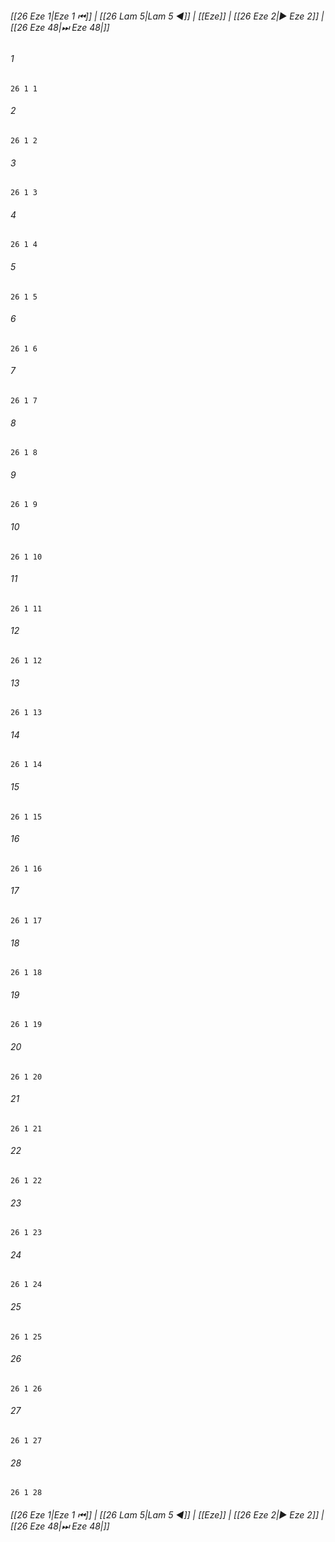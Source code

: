 
###### [[26 Eze 1|Eze 1 ⏮]] | [[26 Lam 5|Lam 5 ◀]] | [[Eze]] | [[26 Eze 2|▶ Eze 2]] | [[26 Eze 48|⏭ Eze 48|]]

###### 1
``` verse
26 1 1 
```
###### 2
``` verse
26 1 2 
```
###### 3
``` verse
26 1 3 
```
###### 4
``` verse
26 1 4 
```
###### 5
``` verse
26 1 5 
```
###### 6
``` verse
26 1 6 
```
###### 7
``` verse
26 1 7 
```
###### 8
``` verse
26 1 8 
```
###### 9
``` verse
26 1 9 
```
###### 10
``` verse
26 1 10 
```
###### 11
``` verse
26 1 11 
```
###### 12
``` verse
26 1 12 
```
###### 13
``` verse
26 1 13 
```
###### 14
``` verse
26 1 14 
```
###### 15
``` verse
26 1 15 
```
###### 16
``` verse
26 1 16 
```
###### 17
``` verse
26 1 17 
```
###### 18
``` verse
26 1 18 
```
###### 19
``` verse
26 1 19 
```
###### 20
``` verse
26 1 20 
```
###### 21
``` verse
26 1 21 
```
###### 22
``` verse
26 1 22 
```
###### 23
``` verse
26 1 23 
```
###### 24
``` verse
26 1 24 
```
###### 25
``` verse
26 1 25 
```
###### 26
``` verse
26 1 26 
```
###### 27
``` verse
26 1 27 
```
###### 28
``` verse
26 1 28 
```

###### [[26 Eze 1|Eze 1 ⏮]] | [[26 Lam 5|Lam 5 ◀]] | [[Eze]] | [[26 Eze 2|▶ Eze 2]] | [[26 Eze 48|⏭ Eze 48|]]

